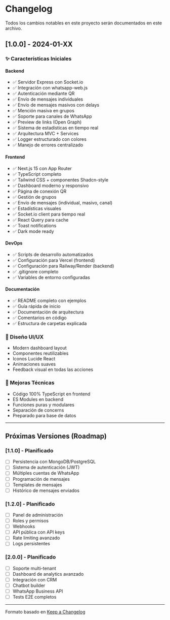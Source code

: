 # Changelog

Todos los cambios notables en este proyecto serán documentados en este archivo.

## [1.0.0] - 2024-01-XX

### ✨ Características Iniciales

#### Backend
- ✅ Servidor Express con Socket.io
- ✅ Integración con whatsapp-web.js
- ✅ Autenticación mediante QR
- ✅ Envío de mensajes individuales
- ✅ Envío de mensajes masivos con delays
- ✅ Mención masiva en grupos
- ✅ Soporte para canales de WhatsApp
- ✅ Preview de links (Open Graph)
- ✅ Sistema de estadísticas en tiempo real
- ✅ Arquitectura MVC + Services
- ✅ Logger estructurado con colores
- ✅ Manejo de errores centralizado

#### Frontend
- ✅ Next.js 15 con App Router
- ✅ TypeScript completo
- ✅ Tailwind CSS + componentes Shadcn-style
- ✅ Dashboard moderno y responsivo
- ✅ Página de conexión QR
- ✅ Gestión de grupos
- ✅ Envío de mensajes (individual, masivo, canal)
- ✅ Estadísticas visuales
- ✅ Socket.io client para tiempo real
- ✅ React Query para cache
- ✅ Toast notifications
- ✅ Dark mode ready

#### DevOps
- ✅ Scripts de desarrollo automatizados
- ✅ Configuración para Vercel (frontend)
- ✅ Configuración para Railway/Render (backend)
- ✅ .gitignore completo
- ✅ Variables de entorno configuradas

#### Documentación
- ✅ README completo con ejemplos
- ✅ Guía rápida de inicio
- ✅ Documentación de arquitectura
- ✅ Comentarios en código
- ✅ Estructura de carpetas explicada

### 🎨 Diseño UI/UX
- Modern dashboard layout
- Componentes reutilizables
- Iconos Lucide React
- Animaciones suaves
- Feedback visual en todas las acciones

### 🔧 Mejoras Técnicas
- Código 100% TypeScript en frontend
- ES Modules en backend
- Funciones puras y modulares
- Separación de concerns
- Preparado para base de datos

---

## Próximas Versiones (Roadmap)

### [1.1.0] - Planificado
- [ ] Persistencia con MongoDB/PostgreSQL
- [ ] Sistema de autenticación (JWT)
- [ ] Múltiples cuentas de WhatsApp
- [ ] Programación de mensajes
- [ ] Templates de mensajes
- [ ] Histórico de mensajes enviados

### [1.2.0] - Planificado
- [ ] Panel de administración
- [ ] Roles y permisos
- [ ] Webhooks
- [ ] API pública con API keys
- [ ] Rate limiting avanzado
- [ ] Logs persistentes

### [2.0.0] - Planificado
- [ ] Soporte multi-tenant
- [ ] Dashboard de analytics avanzado
- [ ] Integración con CRM
- [ ] Chatbot builder
- [ ] WhatsApp Business API
- [ ] Tests E2E completos

---

Formato basado en [Keep a Changelog](https://keepachangelog.com/)

